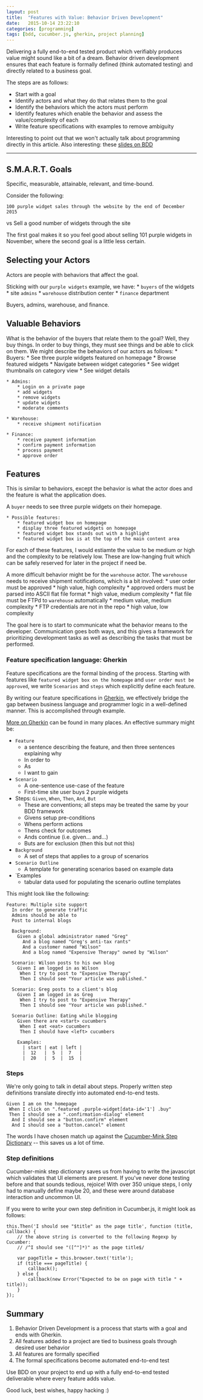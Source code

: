 ```yaml
---
layout: post
title:  "Features with Value: Behavior Driven Development"
date:   2015-10-14 23:22:10
categories: [programming]
tags: [bdd, cucumber.js, gherkin, project planning]
---
```


Delivering a fully end-to-end tested product which verifiably produces value might sound like a bit of a dream.  Behavior driven development ensures that each feature is formally defined (think automated testing) and directly related to a business goal.

The steps are as follows:
* Start with a goal
* Identify actors and what they do that relates them to the goal
* Identify the behaviors which the actors must perform
* Identify features which enable the behavior and assess the value/complexity of each
* Write feature specifications with examples to remove ambiguity

Interesting to point out that we won't actually talk about programming directly in this article.  Also interesting: these [slides on BDD](https://prezi.com/_apkxraabzzz/bdd/)

---------------

## S.M.A.R.T. Goals
Specific, measurable, attainable, relevant, and time-bound.

Consider the following:

    100 purple widget sales through the website by the end of December 2015
vs
    Sell a good number of widgets through the site

The first goal makes it so you feel good about selling 101 purple widgets in November, where the second goal is a little less certain.

## Selecting your Actors
Actors are people with behaviors that affect the goal.  

Sticking with our `purple widgets` example, we have: 
    * `buyers` of the widgets
    * site `admins`
    * `warehouse` distribution center
    * `finance` department

Buyers, admins, warehouse, and finance.

## Valuable Behaviors
What is the behavior of the buyers that relate them to the goal?  Well, they buy things.  In order to buy things, they must see things and be able to click on them.
We might describe the behaviors of our actors as follows:
    * Buyers:
        * See three purple widgets featured on homepage
        * Browse featured widgets
        * Navigate between widget categories
        * See widget thumbnails on category view
        * See widget details

    * Admins:
        * Login on a private page
        * add widgets
        * remove widgets
        * update widgets
        * moderate comments

    * Warehouse:
        * receive shipment notification

    * Finance:
        * receive payment information
        * confirm payment information
        * process payment
        * approve order

## Features
This is similar to behaviors, except the behavior is what the actor does and the feature is what the application does.

A `buyer` needs to see three purple widgets on their homepage.

    * Possible features:
        * featured widget box on homepage
        * display three featured widgets on homepage
        * featured widget box stands out with a highlight
        * featured widget box is at the top of the main content area

For each of these features, I would estiamte the value to be medium or high and the complexity to be relatively low.  These are low-hanging fruit which can be safely reserved for later in the project if need be.

A more difficult behavior might be for the `warehouse` actor.  The `warehouse` needs to receive shipment notifications, which is a bit involved:
    * user order must be approved 
        * high value, high complexity
    * approved orders must be parsed into ASCII flat file format 
        * high value, medium complexity
    * flat file must be FTPd to `warehouse` automatically 
        * medium value, medium complexity
    * FTP credentials are not in the repo 
        * high value, low complexity


The goal here is to start to communicate what the behavior means to the developer.  Communication goes both ways, and this gives a framework for prioritizing development tasks as well as describing the tasks that must be performed.

### Feature specification language: Gherkin
Feature specifications are the formal binding of the process.  Starting with features like `featured widget box on the homepage` and `user order must be approved`, we write `Scenarios` and `steps` which explicitly define each feature.

By writing our feature specifications in [Gherkin](https://cucumber.io/docs/reference), we effectively bridge the gap between business language and programmer logic in a well-defined manner.  This is accomplished through example.

[More on Gherkin](http://docs.behat.org/en/v2.5/guides/1.gherkin.html) can be found in many places.  An effective summary might be:

* `Feature` 
    * a sentence describing the feature, and then three sentences explaining why
    * In order to <achieve value>
    * As <an actor>
    * I want to gain <outcome that supports the goal>
* `Scenario`
    * A one-sentence use-case of the feature
    * First-time site user buys 2 purple widgets
* Steps: `Given`, `When`, `Then`, `And`, `But`
    * These are conventions; all steps may be treated the same by your BDD framework
    * Givens setup pre-conditions
    * Whens perform actions
    * Thens check for outcomes
    * Ands continue (i.e. given... and...)
    * Buts are for exclusion (then this but not this)
* `Background`
    * A set of steps that applies to a group of scenarios
* `Scenario Outline`
    * A template for generating scenarios based on example data
* `Examples
    * tabular data used for populating the scenario outline templates

This might look like the following:

    Feature: Multiple site support
      In order to generate traffic
      Admins should be able to
      Post to internal blogs

      Background:
        Given a global administrator named "Greg"
          And a blog named "Greg's anti-tax rants"
          And a customer named "Wilson"
          And a blog named "Expensive Therapy" owned by "Wilson"

      Scenario: Wilson posts to his own blog
        Given I am logged in as Wilson
         When I try to post to "Expensive Therapy"
         Then I should see "Your article was published."

      Scenario: Greg posts to a client's blog
        Given I am logged in as Greg
         When I try to post to "Expensive Therapy"
         Then I should see "Your article was published."

      Scenario Outline: Eating while blogging
        Given there are <start> cucumbers
         When I eat <eat> cucumbers
         Then I should have <left> cucumbers
      
        Examples:
          | start | eat | left |
          |  12   |  5  |  7   |
          |  20   |  5  |  15  |

### Steps
We're only going to talk in detail about steps.  Properly written step definitions translate directly into automated end-to-end tests.

    Given I am on the homepage
     When I click on ".featured .purple-widget[data-id='1'] .buy"
     Then I should see a ".confirmation-dialog" element
      And I should see a "button.confirm" element
      And I should see a "button.cancel" element

The words I have chosen match up against the [Cucumber-Mink Step Dictionary](cucumber-mink.js.org/steps) -- this saves us a lot of time.

### Step definitions
Cucumber-mink step dictionary saves us from having to write the javascript which validates that UI elements are present.  If you've never done testing before and that sounds tedious, rejoice!  With over 350 unique steps, I only had to manually define maybe 20, and these were around database interaction and uncommon UI.

If you were to write your own step definition in Cucumber.js, it might look as follows:

    this.Then('I should see "$title" as the page title', function (title, callback) {
        // the above string is converted to the following Regexp by Cucumber:
        // /^I should see "([^"]*)" as the page title$/

        var pageTitle = this.browser.text('title');
        if (title === pageTitle) {
            callback();
        } else {
            callback(new Error("Expected to be on page with title " + title));
        }
    });

## Summary
1. Behavior Driven Development is a process that starts with a goal and ends with Gherkin.
2. All features added to a project are tied to business goals through desired user behavior
3. All features are formally specified
4. The formal specifications become automated end-to-end test

Use BDD on your project to end up with a fully end-to-end tested deliverable where every feature adds value.

Good luck, best wishes, happy hacking :)
